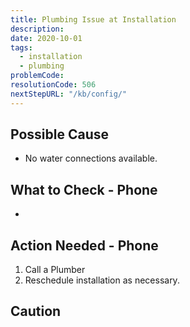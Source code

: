 ```yaml
---
title: Plumbing Issue at Installation 
description:
date: 2020-10-01
tags:
  - installation
  - plumbing
problemCode: 
resolutionCode: 506
nextStepURL: "/kb/config/"
---
```

## Possible Cause

- No water connections available.

## What to Check - Phone

- 

## Action Needed - Phone

1) Call a Plumber
2) Reschedule installation as necessary.

## Caution
